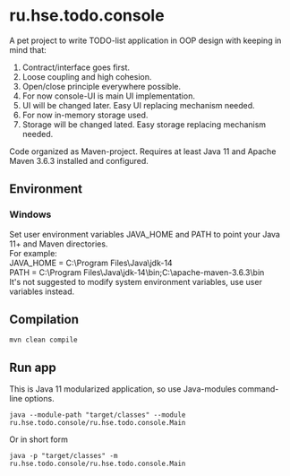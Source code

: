 # ru.hse.todo.console
A pet project to write TODO-list application in OOP design with keeping in mind that:
1. Contract/interface goes first.
2. Loose coupling and high cohesion.
3. Open/close principle everywhere possible.
4. For now console-UI is main UI implementation.
5. UI will be changed later. Easy UI replacing mechanism needed.
6. For now in-memory storage used.
7. Storage will be changed lated. Easy storage replacing mechanism needed.

Code organized as Maven-project.
Requires at least Java 11 and Apache Maven 3.6.3 installed and configured.

## Environment
### Windows
Set user environment variables JAVA_HOME and PATH to point your Java 11+ and Maven directories.  
For example:  
JAVA_HOME = C:\Program Files\Java\jdk-14  
PATH = C:\Program Files\Java\jdk-14\bin;C:\apache-maven-3.6.3\bin  
It's not suggested to modify system environment variables, use user variables instead.

## Compilation
```
mvn clean compile
```

## Run app
This is Java 11 modularized application, so use Java-modules command-line options.

```
java --module-path "target/classes" --module ru.hse.todo.console/ru.hse.todo.console.Main
```
Or in short form

```
java -p "target/classes" -m ru.hse.todo.console/ru.hse.todo.console.Main
```

